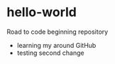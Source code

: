 # hello-world
Road to code beginning repository
- learning my around GitHub
- testing second change
